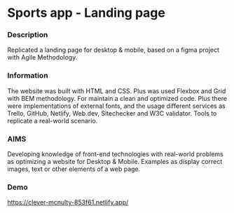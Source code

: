 # Sports app - Landing page

### Description
Replicated a landing page for desktop & mobile, based on a figma project with Agile Methodology.

### Information
The website was built with HTML and CSS. Plus was used Flexbox and Grid with BEM methodology. For maintain a clean and optimized code.
Plus there were implementations of external fonts, and the usage different services as Trello, GitHub, Netlify, Web.dev, Sitechecker and W3C validator. Tools to replicate a real-world scenario.

### AIMS
Developing knowledge of front-end technologies with real-world problems as optimizing a website for Desktop & Mobile. Examples as display correct images, text or other elements of a web page.

### Demo
https://clever-mcnulty-853f61.netlify.app/
